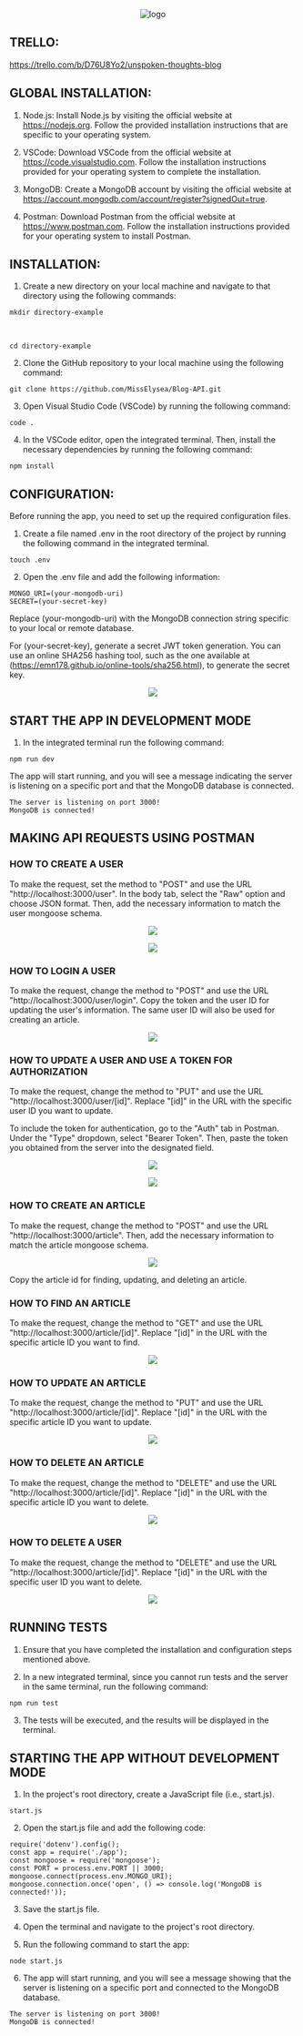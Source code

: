 <p align="center">
<img src="images/Unspoken_Thoughts_Blog.png" alt="logo">
</p>

## TRELLO:

https://trello.com/b/D76U8Yo2/unspoken-thoughts-blog

## GLOBAL INSTALLATION:

1. Node.js: Install Node.js by visiting the official website at https://nodejs.org. Follow the provided installation instructions that are specific to your operating system.

2. VSCode: Download VSCode from the official website at https://code.visualstudio.com. Follow the installation instructions provided for your operating system to complete the installation.

3. MongoDB: Create a MongoDB account by visiting the official website at https://account.mongodb.com/account/register?signedOut=true.

4. Postman: Download Postman from the official website at https://www.postman.com. Follow the installation instructions provided for your operating system to install Postman.

## INSTALLATION:

1. Create a new directory on your local machine and navigate to that directory using the following commands:

```
mkdir directory-example
```
<br>

```
cd directory-example
```

2. Clone the GitHub repository to your local machine using the following command:

```
git clone https://github.com/MissElysea/Blog-API.git
```

3. Open Visual Studio Code (VSCode) by running the following command:

```
code .
```

4. In the VSCode editor, open the integrated terminal. Then, install the necessary dependencies by running the following command:

```
npm install
```

## CONFIGURATION:

Before running the app, you need to set up the required configuration files.

1. Create a file named .env in the root directory of the project by running the following command in the integrated terminal.

```
touch .env
```

2. Open the .env file and add the following information:

```
MONGO_URI=(your-mongodb-uri)
SECRET=(your-secret-key)
```

Replace (your-mongodb-uri) with the MongoDB connection string specific to your local or remote database.

For (your-secret-key), generate a secret JWT token generation. You can use an online SHA256 hashing tool, such as the one available at (https://emn178.github.io/online-tools/sha256.html), to generate the secret key.

<p align="center">
<img src="images/Screenshot%202023-07-06%20at%2010.31.58%20AM.png">
</p>

## START THE APP IN DEVELOPMENT MODE

1. In the integrated terminal run the following command:

```
npm run dev
```

The app will start running, and you will see a message indicating the server is listening on a specific port and that the MongoDB database is connected. 

```
The server is listening on port 3000!
MongoDB is connected!
```

## MAKING API REQUESTS USING POSTMAN

### HOW TO CREATE A USER

To make the request, set the method to "POST" and use the URL "http://localhost:3000/user". In the body tab, select the "Raw" option and choose JSON format. Then, add the necessary information to match the user mongoose schema.

<p align="center">
<img src="images/Screenshot%202023-07-06%20at%208.14.20%20AM.png">
</p>
<p align="center">
<img src="images/Screenshot%202023-07-06%20at%208.18.25%20AM.png">
</p>

### HOW TO LOGIN A USER 

To make the request, change the method to "POST" and use the URL "http://localhost:3000/user/login". Copy the token and the user ID for updating the user's information. The same user ID will also be used for creating an article.

<p align="center">
<img src="images/Screenshot%202023-07-06%20at%208.23.53%20AM.png">
</p>

### HOW TO UPDATE A USER AND USE A TOKEN FOR AUTHORIZATION

To make the request, change the method to "PUT" and use the URL "http://localhost:3000/user/[id]". Replace "[id]" in the URL with the specific user ID you want to update.

To include the token for authentication, go to the "Auth" tab in Postman. Under the "Type" dropdown, select "Bearer Token". Then, paste the token you obtained from the server into the designated field.

<p align="center">
<img src="images/Screenshot%202023-07-06%20at%208.31.56%20AM.png">
</p>
<p align="center">
<img src="images/Screenshot%202023-07-06%20at%208.33.00%20AM.png">
</p>

### HOW TO CREATE AN ARTICLE 

To make the request, change the method to "POST" and use the URL "http://localhost:3000/article". Then, add the necessary information to match the article mongoose schema.

<p align="center">
<img src="images/Screenshot%202023-07-06%20at%208.44.52%20AM.png">
</p>

Copy the article id for finding, updating, and deleting an article.

### HOW TO FIND AN ARTICLE

To make the request, change the method to "GET" and use the URL "http://localhost:3000/article/[id]". Replace "[id]" in the URL with the specific article ID you want to find.

<p align="center">
<img src="images/Screenshot%202023-07-06%20at%208.50.40%20AM.png">
</p>

### HOW TO UPDATE AN ARTICLE

To make the request, change the method to "PUT" and use the URL "http://localhost:3000/article/[id]". Replace "[id]" in the URL with the specific article ID you want to update.

<p align="center">
<img src="images/Screenshot%202023-07-06%20at%209.03.45%20AM.png">
</p>

### HOW TO DELETE AN ARTICLE

To make the request, change the method to "DELETE" and use the URL "http://localhost:3000/article/[id]". Replace "[id]" in the URL with the specific article ID you want to delete.

<p align="center">
<img src="images/Screenshot%202023-07-06%20at%209.06.21%20AM.png">
</p>

### HOW TO DELETE A USER

To make the request, change the method to "DELETE" and use the URL "http://localhost:3000/article/[id]". Replace "[id]" in the URL with the specific user ID you want to delete.

<p align="center">
<img src="images/Screenshot%202023-07-06%20at%209.09.50%20AM.png">
</p>

## RUNNING TESTS

1. Ensure that you have completed the installation and configuration steps mentioned above.

2. In a new integrated terminal, since you cannot run tests and the server in the same terminal, run the following command:

```
npm run test
```
3. The tests will be executed, and the results will be displayed in the terminal.

## STARTING THE APP WITHOUT DEVELOPMENT MODE

1. In the project's root directory, create a JavaScript file (i.e., start.js).

```
start.js
```

2. Open the start.js file and add the following code:

```
require('dotenv').config();
const app = require('./app');
const mongoose = require('mongoose');
const PORT = process.env.PORT || 3000;
mongoose.connect(process.env.MONGO_URI);
mongoose.connection.once('open', () => console.log('MongoDB is connected!'));
```

3. Save the start.js file.

4. Open the terminal and navigate to the project's root directory.

5. Run the following command to start the app:

```
node start.js
```

6. The app will start running, and you will see a message showing that the server is listening on a specific port and connected to the MongoDB database.

```
The server is listening on port 3000!
MongoDB is connected!
```

